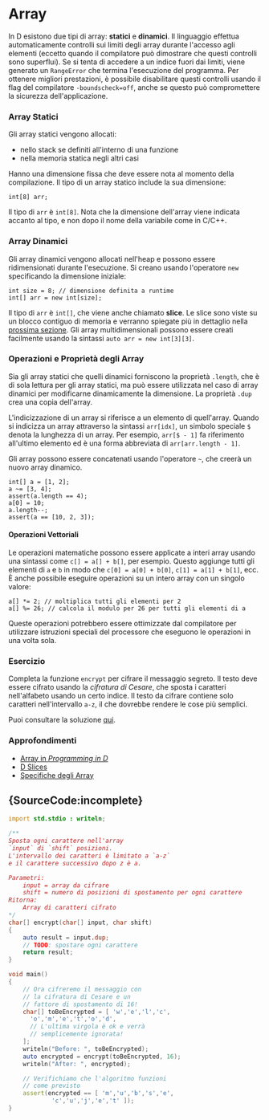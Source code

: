 # Array

In D esistono due tipi di array: **statici** e **dinamici**.
Il linguaggio effettua automaticamente controlli sui limiti degli array durante l'accesso agli elementi (eccetto quando il compilatore può dimostrare che questi controlli sono superflui).
Se si tenta di accedere a un indice fuori dai limiti, viene generato un `RangeError` che termina l'esecuzione del programma.
Per ottenere migliori prestazioni, è possibile disabilitare questi controlli usando il flag del compilatore `-boundscheck=off`, anche se questo può compromettere la sicurezza dell'applicazione.

### Array Statici

Gli array statici vengono allocati:
- nello stack se definiti all'interno di una funzione
- nella memoria statica negli altri casi

Hanno una dimensione fissa che deve essere nota al momento della compilazione. Il tipo di un array statico include la sua dimensione:

    int[8] arr;

Il tipo di `arr` è `int[8]`. Nota che la dimensione dell'array viene indicata
accanto al tipo, e non dopo il nome della variabile come in C/C++.

### Array Dinamici

Gli array dinamici vengono allocati nell'heap e possono essere ridimensionati durante l'esecuzione. Si creano usando l'operatore `new` specificando la dimensione iniziale:

    int size = 8; // dimensione definita a runtime
    int[] arr = new int[size];

Il tipo di `arr` è `int[]`, che viene anche chiamato **slice**. Le slice
sono viste su un blocco contiguo di memoria e verranno spiegate
più in dettaglio nella [prossima sezione](basics/slices).
Gli array multidimensionali possono essere creati facilmente
usando la sintassi `auto arr = new int[3][3]`.

### Operazioni e Proprietà degli Array

Sia gli array statici che quelli dinamici forniscono la proprietà `.length`,
che è di sola lettura per gli array statici, ma può essere utilizzata nel caso di
array dinamici per modificarne dinamicamente la dimensione. La
proprietà `.dup` crea una copia dell'array.

L'indicizzazione di un array si riferisce a un elemento di quell'array.
Quando si indicizza un array attraverso la sintassi `arr[idx]`, un simbolo speciale
`$` denota la lunghezza di un array. Per esempio, `arr[$ - 1]` fa riferimento
all'ultimo elemento ed è una forma abbreviata di `arr[arr.length - 1]`.

Gli array possono essere concatenati usando l'operatore `~`, che
creerà un nuovo array dinamico.

    int[] a = [1, 2];
    a ~= [3, 4];
    assert(a.length == 4);
    a[0] = 10;
    a.length--;
    assert(a == [10, 2, 3]);

#### Operazioni Vettoriali

Le operazioni matematiche possono
essere applicate a interi array usando una sintassi come `c[] = a[] + b[]`, per esempio.
Questo aggiunge tutti gli elementi di `a` e `b` in modo che
`c[0] = a[0] + b[0]`, `c[1] = a[1] + b[1]`, ecc. È anche possibile
eseguire operazioni su un intero array con un singolo
valore:

    a[] *= 2; // moltiplica tutti gli elementi per 2
    a[] %= 26; // calcola il modulo per 26 per tutti gli elementi di a

Queste operazioni potrebbero essere ottimizzate
dal compilatore per utilizzare istruzioni speciali del processore che
eseguono le operazioni in una volta sola.

### Esercizio

Completa la funzione `encrypt` per cifrare il messaggio segreto.
Il testo deve essere cifrato usando la *cifratura di Cesare*,
che sposta i caratteri nell'alfabeto usando un certo indice.
Il testo da cifrare contiene solo caratteri nell'intervallo `a-z`,
il che dovrebbe rendere le cose più semplici.

Puoi consultare la soluzione [qui](https://github.com/dlang-tour/core/issues/227).

### Approfondimenti

- [Array in _Programming in D_](http://ddili.org/ders/d.en/arrays.html)
- [D Slices](https://dlang.org/d-array-article.html)
- [Specifiche degli Array](https://dlang.org/spec/arrays.html)

## {SourceCode:incomplete}

```d
import std.stdio : writeln;

/**
Sposta ogni carattere nell'array
`input` di `shift` posizioni.
L'intervallo dei caratteri è limitato a `a-z`
e il carattere successivo dopo z è a.

Parametri:
    input = array da cifrare
    shift = numero di posizioni di spostamento per ogni carattere
Ritorna:
    Array di caratteri cifrato
*/
char[] encrypt(char[] input, char shift)
{
    auto result = input.dup;
    // TODO: spostare ogni carattere
    return result;
}

void main()
{
    // Ora cifreremo il messaggio con
    // la cifratura di Cesare e un
    // fattore di spostamento di 16!
    char[] toBeEncrypted = [ 'w','e','l','c',
      'o','m','e','t','o','d',
      // L'ultima virgola è ok e verrà
      // semplicemente ignorata!
    ];
    writeln("Before: ", toBeEncrypted);
    auto encrypted = encrypt(toBeEncrypted, 16);
    writeln("After: ", encrypted);

    // Verifichiamo che l'algoritmo funzioni
    // come previsto
    assert(encrypted == [ 'm','u','b','s','e',
            'c','u','j','e','t' ]);
}
```